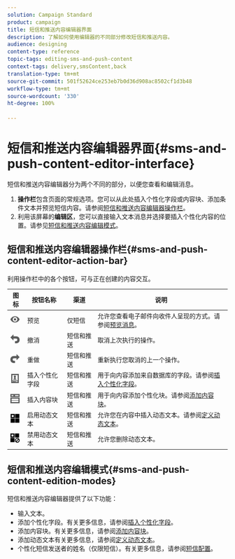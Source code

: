```yaml
---
solution: Campaign Standard
product: campaign
title: 短信和推送内容编辑器界面
description: 了解如何使用编辑器的不同部分修改短信和推送内容。
audience: designing
content-type: reference
topic-tags: editing-sms-and-push-content
context-tags: delivery,smsContent,back
translation-type: tm+mt
source-git-commit: 501f52624ce253eb7b0d36d908ac8502cf1d3b48
workflow-type: tm+mt
source-wordcount: '330'
ht-degree: 100%

---
```



# 短信和推送内容编辑器界面{#sms-and-push-content-editor-interface}

短信和推送内容编辑器分为两个不同的部分，以便您查看和编辑消息。

1. **操作栏**&#x200B;包含页面的常规选项。您可以从此处插入个性化字段或内容块、添加条件文本并预览短信内容。请参阅[短信和推送内容编辑器操作栏](#sms-and-push-content-editor-action-bar)。
1. 利用该屏幕的&#x200B;**编辑区**，您可以直接输入文本消息并选择要插入个性化内容的位置。请参见[短信和推送内容编辑模式](#sms-and-push-content-edition-modes)。

## 短信和推送内容编辑器操作栏{#sms-and-push-content-editor-action-bar}

利用操作栏中的各个按钮，可与正在创建的内容交互。

<table> 
 <thead> 
  <tr> 
   <th> 图标<br /> </th> 
   <th> 按钮名称<br /> </th> 
   <th> 渠道<br /> </th> 
   <th> 说明<br /> </th> 
  </tr> 
 </thead> 
 <tbody> 
  <tr> 
   <td> <img height="21px" src="assets/viewon_darkgrey-24px.png" /> <br /> </td> 
   <td> <span class="uicontrol">预览</span> <br /> </td> 
   <td> 仅短信<br /> </td> 
   <td> 允许您查看电子邮件向收件人呈现的方式。请参阅<a href="../../sending/using/previewing-messages.md">预览消息</a>。<br /> </td> 
  </tr> 
  <tr> 
   <td> <img height="21px" src="assets/undo_darkgrey-24px.png" /> <br /> </td> 
   <td> <span class="uicontrol">撤消</span> <br /> </td> 
   <td> 短信和推送<br /> </td> 
   <td> 取消上次执行的操作。<br /> </td> 
  </tr> 
  <tr> 
   <td> <img height="21px" src="assets/redo_darkgrey-24px.png" /> <br /> </td> 
   <td> <span class="uicontrol">重做</span> <br /> </td> 
   <td> 短信和推送<br /> </td> 
   <td> 重新执行您取消的上一个操作。<br /> </td> 
  </tr> 
  <tr> 
   <td> <img height="21px" src="assets/personalization_field_darkgrey-24px.png" /> <br /> </td> 
   <td> <span class="uicontrol">插入个性化字段</span> <br /> </td> 
   <td> 短信和推送<br /> </td> 
   <td> 用于向内容添加来自数据库的字段。请参阅<a href="../../designing/using/personalization.md#inserting-a-personalization-field" target="_blank">插入个性化字段</a>。<br /> </td> 
  </tr> 
  <tr> 
   <td> <img height="21px" src="assets/personalization_block_darkgrey-24px.png" /> <br /> </td> 
   <td> <span class="uicontrol">插入内容块</span> <br /> </td> 
   <td> 短信和推送<br /> </td> 
   <td> 用于向内容添加个性化块。请参阅<a href="../../designing/using/personalization.md#adding-a-content-block" target="_blank">添加内容块</a>。<br /> </td> 
  </tr> 
  <tr> 
   <td> <img height="21px" src="assets/dynamiccontent_24px.png" /> <br /> </td> 
   <td> <span class="uicontrol">启用动态文本</span> <br /> </td> 
   <td> 短信和推送<br /> </td> 
   <td> 允许您在内容中插入动态文本。请参阅<a href="../../channels/using/defining-dynamic-text.md" target="_blank">定义动态文本</a>。<br /> </td> 
  </tr> 
  <tr> 
   <td> <img height="21px" src="assets/dynamiccontentdisable_24px.png" /> <br /> </td> 
   <td> <span class="uicontrol">禁用动态文本</span> <br /> </td> 
   <td> 短信和推送<br /> </td> 
   <td> 允许您删除动态文本。<br /> </td> 
  </tr> 
 </tbody> 
</table>

## 短信和推送内容编辑模式{#sms-and-push-content-edition-modes}

短信和推送内容编辑器提供了以下功能：

* 输入文本。
* 添加个性化字段。有关更多信息，请参阅[插入个性化字段](../../designing/using/personalization.md#inserting-a-personalization-field)。
* 添加内容块。有关更多信息，请参阅[添加内容块](../../designing/using/personalization.md#adding-a-content-block)。
* 添加动态文本有关更多信息，请参阅[定义动态文本](../../channels/using/defining-dynamic-text.md)。
* 个性化短信发送者的姓名（仅限短信）。有关更多信息，请参阅[短信配置](../../administration/using/configuring-sms-channel.md#configuring-sms-properties)。
